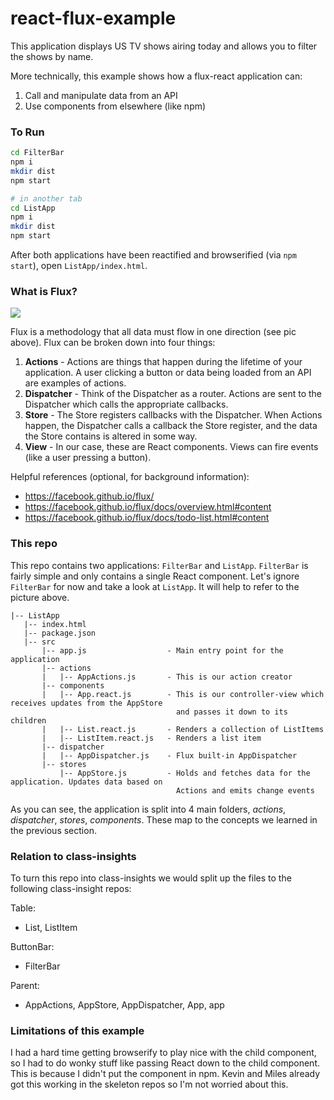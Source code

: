 # react-flux-example

This application displays US TV shows airing today and allows you to filter the shows by name.

More technically, this example shows how a flux-react application can:

1. Call and manipulate data from an API
2. Use components from elsewhere (like npm)

### To Run

```bash
cd FilterBar
npm i
mkdir dist
npm start

# in another tab
cd ListApp
npm i
mkdir dist
npm start
```

After both applications have been reactified and browserified (via `npm start`), open `ListApp/index.html`.

### What is Flux?

![](https://facebook.github.io/flux/img/flux-simple-f8-diagram-explained-1300w.png)

Flux is a methodology that all data must flow in one direction (see pic above). Flux can be broken down into four things:

1. **Actions** - Actions are things that happen during the lifetime of your application. A user clicking a button or data being loaded from an API are examples of actions.
2. **Dispatcher** - Think of the Dispatcher as a router. Actions are sent to the Dispatcher which calls the appropriate callbacks.
3. **Store** - The Store registers callbacks with the Dispatcher. When Actions happen, the Dispatcher calls a callback the Store register, and the data the Store contains is altered in some way.
4. **View** - In our case, these are React components. Views can fire events (like a user pressing a button).

Helpful references (optional, for background information):
 * https://facebook.github.io/flux/
 * https://facebook.github.io/flux/docs/overview.html#content
 * https://facebook.github.io/flux/docs/todo-list.html#content
 
### This repo

This repo contains two applications: `FilterBar` and `ListApp`. `FilterBar` is fairly simple and only contains a single React component. Let's ignore `FilterBar` for now and take a look at `ListApp`. It will help to refer to the picture above.
 
 ```
 |-- ListApp
    |-- index.html
    |-- package.json
    |-- src
        |-- app.js                  - Main entry point for the application
        |-- actions
        |   |-- AppActions.js       - This is our action creator
        |-- components
        |   |-- App.react.js        - This is our controller-view which receives updates from the AppStore
                                      and passes it down to its children
        |   |-- List.react.js       - Renders a collection of ListItems
        |   |-- ListItem.react.js   - Renders a list item
        |-- dispatcher
        |   |-- AppDispatcher.js    - Flux built-in AppDispatcher
        |-- stores
            |-- AppStore.js         - Holds and fetches data for the application. Updates data based on
                                      Actions and emits change events
 ```

As you can see, the application is split into 4 main folders, *actions*, *dispatcher*, *stores*, *components*. These map to the concepts we learned in the previous section.

### Relation to class-insights

To turn this repo into class-insights we would split up the files to the following class-insight repos:

Table:
* List, ListItem

ButtonBar:
* FilterBar

Parent:
* AppActions, AppStore, AppDispatcher, App, app

### Limitations of this example

I had a hard time getting browserify to play nice with the child component, so I had to do wonky stuff like passing React down to the child component. This is because I didn't put the component in npm. Kevin and Miles already got this working in the skeleton repos so I'm not worried about this.

